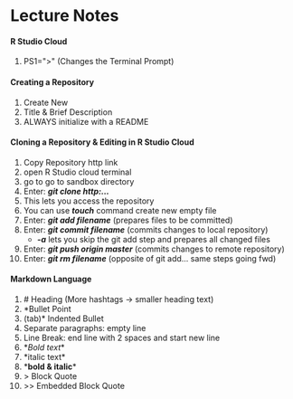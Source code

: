 # Lecture Notes 

#### R Studio Cloud

1. PS1=">" (Changes the Terminal Prompt)
     
#### Creating a Repository  

1. Create New
2. Title & Brief Description
3. ALWAYS initialize with a README
    
#### Cloning a Repository & Editing in R Studio Cloud
1. Copy Repository http link
2. open R Studio cloud terminal 
3. go to go to sandbox directory
4. Enter: ***git clone http:...***
5. This lets you access the repository 
6. You can use ***touch*** command create new empty file
7. Enter: ***git add filename*** (prepares files to be committed) 
8. Enter: ***git commit filename*** (commits changes to local repository)  
     * ***-a*** lets you skip the git add step and prepares all changed files
9. Enter: ***git push origin master*** (commits changes to remote repository)
10. Enter: ***git rm filename*** (opposite of git add... same steps going fwd)

#### Markdown Language 
1. \# Heading (More hashtags -> smaller heading text)
2. \*Bullet Point
3. \(tab)* Indented Bullet
4. Separate paragraphs: empty line
5. Line Break: end line with 2 spaces and start new line
6. \**Bold text**
7. \*italic text*
8. \***bold & italic***
9. \> Block Quote 
10. \>> Embedded Block Quote
